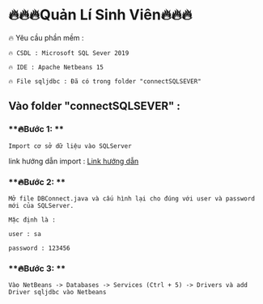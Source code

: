 # 🔥🔥🔥Quản Lí Sinh Viên🔥🔥🔥
🔥 Yêu cầu phần mềm :

	🔥 CSDL : Microsoft SQL Sever 2019

	🔥 IDE : Apache Netbeans 15

	🔥 File sqljdbc : Đã có trong folder "connectSQLSEVER"

## **Vào folder "connectSQLSEVER" :**

### **🔥Bước 1: **
	Import cơ sở dữ liệu vào SQLServer

link hướng dẫn import : [Link hướng dẫn](https://atpweb.vn/blog/huong-dan-cac-cach-import-file-sql-vao-sql-server/)

### **🔥Bước 2: **
	Mở file DBConnect.java và cấu hình lại cho đúng với user và password mới của SQLServer.

	Mặc định là : 
	
	user : sa
	
	password : 123456

### **🔥Bước 3: **
	Vào NetBeans -> Databases -> Services (Ctrl + 5) -> Drivers và add Driver sqljdbc vào Netbeans
